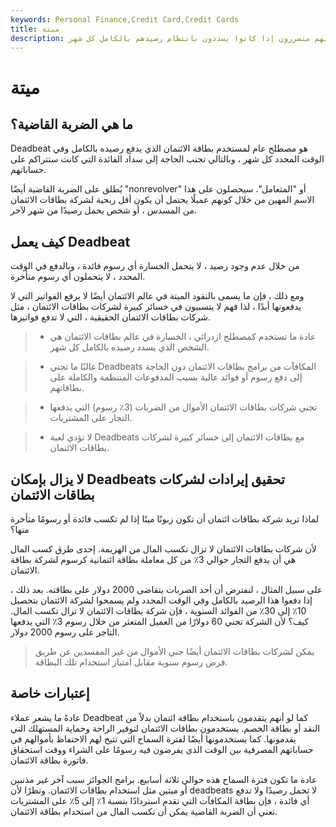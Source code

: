```yaml
---
keywords: Personal Finance,Credit Card,Credit Cards
title: ميتة
description: قد تشير شركات بطاقات الائتمان إلى حاملي البطاقات على أنهم متضررون إذا كانوا يسددون بانتظام رصيدهم بالكامل كل شهر.
---
```


# ميتة
## ما هي الضربة القاضية؟

Deadbeat هو مصطلح عام لمستخدم بطاقة الائتمان الذي يدفع رصيده بالكامل وفي الوقت المحدد كل شهر ، وبالتالي تجنب الحاجة إلى سداد الفائدة التي كانت ستتراكم على حساباتهم.

يُطلق على الضربة القاضية أيضًا "nonrevolver" أو "المتعامل". سيحصلون على هذا الاسم المهين من خلال كونهم عميلًا يحتمل أن يكون أقل ربحية لشركة بطاقات الائتمان من المسدس ، أو شخص يحمل رصيدًا من شهر لآخر.

## كيف يعمل Deadbeat

من خلال عدم وجود رصيد ، لا يتحمل الخسارة أي رسوم فائدة ، وبالدفع في الوقت المحدد ، لا يتحملون أي رسوم متأخرة.

ومع ذلك ، فإن ما يسمى بالنقود الميتة في عالم الائتمان أيضًا لا يرفع الفواتير التي لا يدفعونها أبدًا ، لذا فهم لا يتسببون في خسائر كبيرة لشركات بطاقات الائتمان ، مثل شركات بطاقات الائتمان الحقيقية ، التي لا تدفع فواتيرها.

> - عادة ما تستخدم كمصطلح ازدرائي ، الخسارة في عالم بطاقات الائتمان هي الشخص الذي يسدد رصيده بالكامل كل شهر.

> - غالبًا ما تجني Deadbeats المكافآت من برامج بطاقات الائتمان دون الحاجة إلى دفع رسوم أو فوائد عالية بسبب المدفوعات المنتظمة والكاملة على بطاقاتهم.

> - تجني شركات بطاقات الائتمان الأموال من الضربات (3٪ رسوم) التي يدفعها التجار على المشتريات.

> - لا تؤدي لعبة Deadbeats مع بطاقات الائتمان إلى خسائر كبيرة لشركات بطاقات الائتمان.

>

>

## لا يزال بإمكان Deadbeats تحقيق إيرادات لشركات بطاقات الائتمان

لماذا تريد شركة بطاقات ائتمان أن تكون زبونًا ميتًا إذا لم تكسب فائدة أو رسومًا متأخرة منها؟

لأن شركات بطاقات الائتمان لا تزال تكسب المال من الهزيمة. إحدى طرق كسب المال هي أن يدفع التجار حوالي 3٪ من كل معاملة بطاقة ائتمانية كرسوم لشركة بطاقة الائتمان.

على سبيل المثال ، لنفترض أن أحد الضربات يتقاضى 2000 دولار على بطاقته. بعد ذلك ، إذا دفعوا هذا الرصيد بالكامل وفي الوقت المحدد ولم يسمحوا لشركة الائتمان بتحصيل 10٪ إلى 30٪ من الفوائد السنوية ، فإن شركة بطاقات الائتمان لا تزال تكسب المال. كيف؟ لأن الشركة تجني 60 دولارًا من العميل المتعثر من خلال رسوم 3٪ التي يدفعها التاجر على رسوم 2000 دولار.

> يمكن لشركات بطاقات الائتمان أيضًا جني الأموال من غير المفسدين عن طريق فرض رسوم سنوية مقابل امتياز استخدام تلك البطاقة.

>

## إعتبارات خاصة

عادةً ما يشعر عملاء Deadbeat كما لو أنهم يتقدمون باستخدام بطاقة ائتمان بدلاً من النقد أو بطاقة الخصم. يستخدمون بطاقات الائتمان لتوفير الراحة وحماية المستهلك التي يقدمونها. كما يستخدمونها أيضًا لفترة السماح التي تتيح لهم الاحتفاظ بأموالهم في حساباتهم المصرفية بين الوقت الذي يفرضون فيه رسومًا على الشراء ووقت استحقاق فاتورة بطاقة الائتمان.

عادة ما تكون فترة السماح هذه حوالي ثلاثة أسابيع. برامج الجوائز سبب آخر غير مذنبين أو ميتين مثل استخدام بطاقات الائتمان. ونظرًا لأن deadbeats لا تحمل رصيدًا ولا تدفع أي فائدة ، فإن بطاقة المكافآت التي تقدم استردادًا بنسبة 1٪ إلى 5٪ على المشتريات تعني أن الضربة القاضية يمكن أن تكسب المال من استخدام بطاقة الائتمان.

